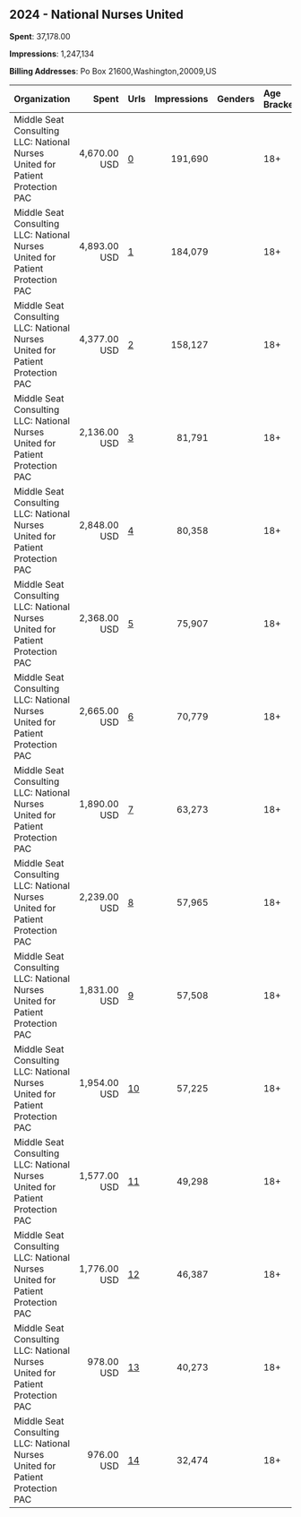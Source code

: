 ## 2024 - National Nurses United 
**Spent**: 37,178.00

**Impressions**: 1,247,134

**Billing Addresses**: Po Box 21600,Washington,20009,US

|Organization|Spent|Urls|Impressions|Genders|Age Brackets|Country Codes|
|:---|---:|:---|---:|:---|:---|:---|
|Middle Seat Consulting  LLC: National Nurses United for Patient Protection PAC|4,670.00 USD|[0](https://www.snap.com/political-ads/asset/abbb5e32e350570d6af2405201596edb0615dabee081572f5c706c25c2bd03c8?mediaType=mp4)|191,690||18+|united states|
|Middle Seat Consulting  LLC: National Nurses United for Patient Protection PAC|4,893.00 USD|[1](https://www.snap.com/political-ads/asset/071c4493324cf42a2d6490615883577849d3d8cbe0abf119087991c455448957?mediaType=mp4)|184,079||18+|united states|
|Middle Seat Consulting  LLC: National Nurses United for Patient Protection PAC|4,377.00 USD|[2](https://www.snap.com/political-ads/asset/a3b823fab10eeb5683012dd3c30e74e95065007ceb9cf41ecad6528e7809ba88?mediaType=mp4)|158,127||18+|united states|
|Middle Seat Consulting  LLC: National Nurses United for Patient Protection PAC|2,136.00 USD|[3](https://www.snap.com/political-ads/asset/ceac33d24782165ad2edbfe88681c2a7a5ce82460f34f6ed22ec71ba2e8faa77?mediaType=mp4)|81,791||18+|united states|
|Middle Seat Consulting  LLC: National Nurses United for Patient Protection PAC|2,848.00 USD|[4](https://www.snap.com/political-ads/asset/19d46ea76d292ef846e4ae29c8dad5c2e56e032b7fab5ac4677dbbddc875f02b?mediaType=mp4)|80,358||18+|united states|
|Middle Seat Consulting  LLC: National Nurses United for Patient Protection PAC|2,368.00 USD|[5](https://www.snap.com/political-ads/asset/61d1a185c7f974b785e0f22a8f2f8e48eccb1ab65b726ed8a231657efb7901db?mediaType=mp4)|75,907||18+|united states|
|Middle Seat Consulting  LLC: National Nurses United for Patient Protection PAC|2,665.00 USD|[6](https://www.snap.com/political-ads/asset/df47ab8935eb1f80822e4f298fde1fe8f3fa0683288dddc66b1c00dd494680dd?mediaType=mp4)|70,779||18+|united states|
|Middle Seat Consulting  LLC: National Nurses United for Patient Protection PAC|1,890.00 USD|[7](https://www.snap.com/political-ads/asset/d8e18cd153a5f63e44136e62b062546df38bad213dac1edda1b7c4428364c9ce?mediaType=mp4)|63,273||18+|united states|
|Middle Seat Consulting  LLC: National Nurses United for Patient Protection PAC|2,239.00 USD|[8](https://www.snap.com/political-ads/asset/69cf56d2051481e40f02f5ddb2ac1e11d0ce53e55fa4c1e63c233fc66639e197?mediaType=mp4)|57,965||18+|united states|
|Middle Seat Consulting  LLC: National Nurses United for Patient Protection PAC|1,831.00 USD|[9](https://www.snap.com/political-ads/asset/5386abf2c5b730941be3e59c788357e3b48f7758cae5058a5a97ae69c236c59d?mediaType=mp4)|57,508||18+|united states|
|Middle Seat Consulting  LLC: National Nurses United for Patient Protection PAC|1,954.00 USD|[10](https://www.snap.com/political-ads/asset/c3dabea0821a5a7138ea5890f7ac767aaf0006ed8d52c7f19c7163100916d41d?mediaType=mp4)|57,225||18+|united states|
|Middle Seat Consulting  LLC: National Nurses United for Patient Protection PAC|1,577.00 USD|[11](https://www.snap.com/political-ads/asset/78c315a1195e9f5ca899a92795ab38353074f51ce6a2ad27cbce819674edbadc?mediaType=mp4)|49,298||18+|united states|
|Middle Seat Consulting  LLC: National Nurses United for Patient Protection PAC|1,776.00 USD|[12](https://www.snap.com/political-ads/asset/e8ecc44452258003c96e4932db096d92651b4b14efb910f6b8a96e8d1d38bdb3?mediaType=mp4)|46,387||18+|united states|
|Middle Seat Consulting  LLC: National Nurses United for Patient Protection PAC|978.00 USD|[13](https://www.snap.com/political-ads/asset/a197f632ff5f74d74e28b019fe0e9a3bbb683e8462987130f2fa802bc2e23a5b?mediaType=mp4)|40,273||18+|united states|
|Middle Seat Consulting  LLC: National Nurses United for Patient Protection PAC|976.00 USD|[14](https://www.snap.com/political-ads/asset/c92eb50b24ce3d076b1eb0ddb00d16a71645298f18537448cf0782e2fcee17e6?mediaType=mp4)|32,474||18+|united states|
